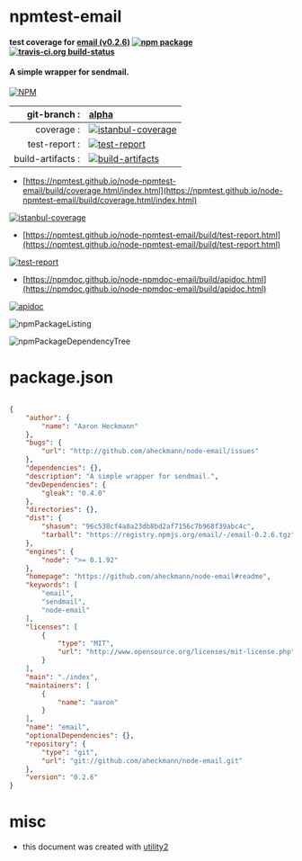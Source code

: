 # npmtest-email

#### test coverage for  [email (v0.2.6)](https://github.com/aheckmann/node-email#readme)  [![npm package](https://img.shields.io/npm/v/npmtest-email.svg?style=flat-square)](https://www.npmjs.org/package/npmtest-email) [![travis-ci.org build-status](https://api.travis-ci.org/npmtest/node-npmtest-email.svg)](https://travis-ci.org/npmtest/node-npmtest-email)

#### A simple wrapper for sendmail.

[![NPM](https://nodei.co/npm/email.png?downloads=true&downloadRank=true&stars=true)](https://www.npmjs.com/package/email)

| git-branch : | [alpha](https://github.com/npmtest/node-npmtest-email/tree/alpha)|
|--:|:--|
| coverage : | [![istanbul-coverage](https://npmtest.github.io/node-npmtest-email/build/coverage.badge.svg)](https://npmtest.github.io/node-npmtest-email/build/coverage.html/index.html)|
| test-report : | [![test-report](https://npmtest.github.io/node-npmtest-email/build/test-report.badge.svg)](https://npmtest.github.io/node-npmtest-email/build/test-report.html)|
| build-artifacts : | [![build-artifacts](https://npmtest.github.io/node-npmtest-email/glyphicons_144_folder_open.png)](https://github.com/npmtest/node-npmtest-email/tree/gh-pages/build)|

- [https://npmtest.github.io/node-npmtest-email/build/coverage.html/index.html](https://npmtest.github.io/node-npmtest-email/build/coverage.html/index.html)

[![istanbul-coverage](https://npmtest.github.io/node-npmtest-email/build/screenCapture.buildCi.browser.%252Ftmp%252Fbuild%252Fcoverage.lib.html.png)](https://npmtest.github.io/node-npmtest-email/build/coverage.html/index.html)

- [https://npmtest.github.io/node-npmtest-email/build/test-report.html](https://npmtest.github.io/node-npmtest-email/build/test-report.html)

[![test-report](https://npmtest.github.io/node-npmtest-email/build/screenCapture.buildCi.browser.%252Ftmp%252Fbuild%252Ftest-report.html.png)](https://npmtest.github.io/node-npmtest-email/build/test-report.html)

- [https://npmdoc.github.io/node-npmdoc-email/build/apidoc.html](https://npmdoc.github.io/node-npmdoc-email/build/apidoc.html)

[![apidoc](https://npmdoc.github.io/node-npmdoc-email/build/screenCapture.buildCi.browser.%252Ftmp%252Fbuild%252Fapidoc.html.png)](https://npmdoc.github.io/node-npmdoc-email/build/apidoc.html)

![npmPackageListing](https://npmtest.github.io/node-npmtest-email/build/screenCapture.npmPackageListing.svg)

![npmPackageDependencyTree](https://npmtest.github.io/node-npmtest-email/build/screenCapture.npmPackageDependencyTree.svg)



# package.json

```json

{
    "author": {
        "name": "Aaron Heckmann"
    },
    "bugs": {
        "url": "http://github.com/aheckmann/node-email/issues"
    },
    "dependencies": {},
    "description": "A simple wrapper for sendmail.",
    "devDependencies": {
        "gleak": "0.4.0"
    },
    "directories": {},
    "dist": {
        "shasum": "96c538cf4a8a23db8bd2af7156c7b968f39abc4c",
        "tarball": "https://registry.npmjs.org/email/-/email-0.2.6.tgz"
    },
    "engines": {
        "node": ">= 0.1.92"
    },
    "homepage": "https://github.com/aheckmann/node-email#readme",
    "keywords": [
        "email",
        "sendmail",
        "node-email"
    ],
    "licenses": [
        {
            "type": "MIT",
            "url": "http://www.opensource.org/licenses/mit-license.php"
        }
    ],
    "main": "./index",
    "maintainers": [
        {
            "name": "aaron"
        }
    ],
    "name": "email",
    "optionalDependencies": {},
    "repository": {
        "type": "git",
        "url": "git://github.com/aheckmann/node-email.git"
    },
    "version": "0.2.6"
}
```



# misc
- this document was created with [utility2](https://github.com/kaizhu256/node-utility2)
